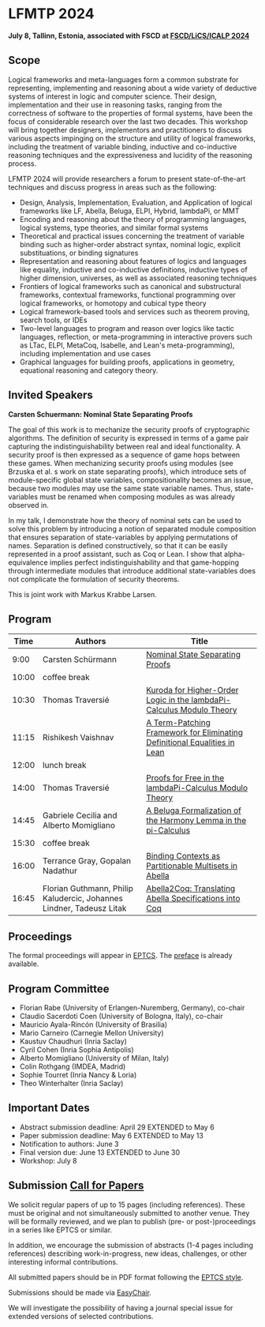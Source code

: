 # LFMTP 2024

**July 8, Tallinn, Estonia, associated with FSCD at [FSCD/LiCS/ICALP 2024](https://compose.ioc.ee/icalp2024/)**

## Scope

Logical frameworks and meta-languages form a common substrate for
representing, implementing and reasoning about a wide variety of
deductive systems of interest in logic and computer science. Their
design, implementation and their use in reasoning tasks, ranging from
the correctness of software to the properties of formal systems,
have been the focus of considerable research over the last two decades.
This workshop will bring together designers, implementors and
practitioners to discuss various aspects impinging on the structure and
utility of logical frameworks, including the treatment of variable
binding, inductive and co-inductive reasoning techniques and the
expressiveness and lucidity of the reasoning process.

LFMTP 2024 will provide researchers a forum to present state-of-the-art
techniques and discuss progress in areas such as the following:

- Design, Analysis, Implementation, Evaluation, and Application of logical frameworks like LF, Abella, Beluga, ELPI, Hybrid, lambdaPi, or MMT
- Encoding and reasoning about the theory of programming languages, logical systems, type theories, and similar formal systems
- Theoretical and practical issues concerning the treatment of variable binding such as higher-order abstract syntax, nominal logic, explicit substituations, or binding signatures
- Representation and reasoning about features of logics and languages like equality, inductive and co-inductive definitions, inductive types of higher dimension, universes, as well as associated reasoning techniques
- Frontiers of logical frameworks such as canonical and substructural frameworks, contextual frameworks, functional programming over logical frameworks, or homotopy and cubical type theory
- Logical framework-based tools and services such as theorem proving, search tools, or IDEs
- Two-level languages to program and reason over logics like tactic languages, reflection, or meta-programming in interactive provers such as LTac, ELPI, MetaCoq, Isabelle, and Lean's meta-programming), including implementation and use cases
- Graphical languages for building proofs, applications in geometry, equational reasoning and category theory.

## Invited Speakers

**Carsten Schuermann: Nominal State Separating Proofs**

The goal of this work is to mechanize the security proofs of cryptographic algorithms. The definition of security is expressed in terms of a game pair capturing the indistinguishability between real and ideal functionality. A security proof is then expressed as a sequence of game hops between these games.  When mechanizing security proofs using modules (see Brzuska et al. s work on state separating proofs), which introduce sets of module-specific global state variables, compositionality becomes an issue, because two modules may use the same state variable names. Thus, state-variables must be renamed when composing modules as was already observed in.

In my talk, I demonstrate how the theory of nominal sets can be used to solve this problem by introducing a notion of separated module composition that ensures separation of state-variables by applying permutations of names. Separation is defined constructively, so that it can be easily represented in a proof assistant, such as Coq or Lean. I show that alpha-equivalence implies perfect indistinguishability and that game-hopping through intermediate modules that introduce additional state-variables does not complicate the formulation of security theorems.

This is joint work with Markus Krabbe Larsen.

## Program

|Time | Authors | Title |
|-----| ------- | ----- |
| 9:00| Carsten Schürmann | [Nominal State Separating Proofs](invited_1.txt)|
|10:00| coffee break |
|10:30| Thomas Traversié | [Kuroda for Higher-Order Logic in the lambdaPi-Calculus Modulo Theory](paper_3_traversie.pdf)|
|11:15| Rishikesh Vaishnav | [A Term-Patching Framework for Eliminating Definitional Equalities in Lean](wip_1_vaishnav.pdf) |
|12:00| lunch break |
|14:00| Thomas Traversié | [Proofs for Free in the lambdaPi-Calculus Modulo Theory](paper_4_traversie.pdf) |
|14:45| Gabriele Cecilia and Alberto Momigliano	| [A Beluga Formalization of the Harmony Lemma in the pi-Calculus](paper_1_cecilia_etal.pdf) |
|15:30| coffee break |
|16:00| Terrance Gray, Gopalan Nadathur | [Binding Contexts as Partitionable Multisets in Abella](paper_2_gray_etal.pdf)
|16:45| Florian Guthmann, Philip Kaludercic, Johannes Lindner, Tadeusz Litak	| [Abella2Coq: Translating Abella Specifications into Coq](wip_2_guthmann_etal.pdf) |

## Proceedings

The formal proceedings will appear in [EPTCS](https://eptcs.org).
The [preface](preface.pdf) is already available.

## Program Committee

- Florian Rabe (University of Erlangen-Nuremberg, Germany), co-chair
- Claudio Sacerdoti Coen (University of Bologna, Italy), co-chair
- Mauricio Ayala-Rincón (University of Brasilia)
- Mario Carneiro (Carnegie Mellon University)
- Kaustuv Chaudhuri (Inria Saclay)
- Cyril Cohen (Inria Sophia Antipolis)
- Alberto Momigliano (University of Milan, Italy)
- Colin Rothgang (IMDEA, Madrid)
- Sophie Tourret (Inria Nancy & Loria)
- Theo Winterhalter (Inria Saclay)

## Important Dates

- Abstract submission deadline: April 29 EXTENDED to May  6
- Paper submission deadline:    May    6 EXTENDED to May 13
- Notification to authors:      June   3
- Final version due:            June  13 EXTENDED to June 30
- Workshop:                     July   8


## Submission [Call for Papers](https://lfmtp.github.io/lfmtp-page/workshops/2024/CFP.txt)

We solicit regular papers of up to 15 pages (including references).
These must be original and not simultaneously submitted to another venue.
They will be formally reviewed, and we plan to publish (pre- or post-)proceedings in a series like EPTCS or similar.

In addition, we encourage the submission of abstracts (1-4 pages including references) describing work-in-progress, new ideas, challenges, or other interesting informal contributions.

All submitted papers should be in PDF format following the [EPTCS style](https://info.eptcs.org/).

Submissions should be made via [EasyChair](https://easychair.org/conferences/?conf=lfmtp24).

We will investigate the possibility of having a journal special issue for extended versions of selected contributions.
